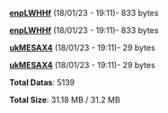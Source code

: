 [**enpLWHHf**](/data/enpLWHHf.txt) (18/01/23 - 19:11)- 833 bytes

[**enpLWHHf**](/data/enpLWHHf.txt) (18/01/23 - 19:11)- 833 bytes

[**ukMESAX4**](/data/ukMESAX4.txt) (18/01/23 - 19:11)- 29 bytes

[**ukMESAX4**](/data/ukMESAX4.txt) (18/01/23 - 19:11)- 29 bytes

**Total Datas**: 5139

**Total Size**: 31.18 MB / 31.2 MB